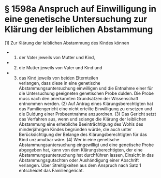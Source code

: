 # § 1598a Anspruch auf Einwilligung in eine genetische Untersuchung zur Klärung der leiblichen Abstammung
(1) Zur Klärung der leiblichen Abstammung des Kindes können
* 1. der Vater jeweils von Mutter und Kind,
* 2. die Mutter jeweils von Vater und Kind und
* 3. das Kind jeweils von beiden Elternteilen  
verlangen, dass diese in eine genetische Abstammungsuntersuchung einwilligen und die Entnahme einer für die Untersuchung geeigneten genetischen Probe dulden. Die Probe muss nach den anerkannten Grundsätzen der Wissenschaft entnommen werden.
(2) Auf Antrag eines Klärungsberechtigten hat das Familiengericht eine nicht erteilte Einwilligung zu ersetzen und die Duldung einer Probeentnahme anzuordnen.
(3) Das Gericht setzt das Verfahren aus, wenn und solange die Klärung der leiblichen Abstammung eine erhebliche Beeinträchtigung des Wohls des minderjährigen Kindes begründen würde, die auch unter Berücksichtigung der Belange des Klärungsberechtigten für das Kind unzumutbar wäre.
(4) Wer in eine genetische Abstammungsuntersuchung eingewilligt und eine genetische Probe abgegeben hat, kann von dem Klärungsberechtigten, der eine Abstammungsuntersuchung hat durchführen lassen, Einsicht in das Abstammungsgutachten oder Aushändigung einer Abschrift verlangen. Über Streitigkeiten aus dem Anspruch nach Satz 1 entscheidet das Familiengericht.